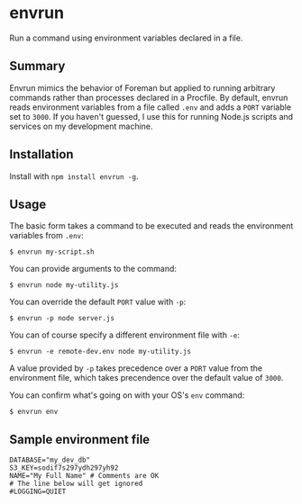 # envrun

Run a command using environment variables declared in a file.

## Summary

Envrun mimics the behavior of Foreman but applied to running arbitrary commands
rather than processes declared in a Procfile. By default, envrun reads
environment variables from a file called `.env` and adds a `PORT` variable set
to `3000`. If you haven't guessed, I use this for running Node.js scripts and
services on my development machine.

## Installation

Install with `npm install envrun -g`.

## Usage

The basic form takes a command to be executed and reads the environment variables from `.env`:

    $ envrun my-script.sh

You can provide arguments to the command:

    $ envrun node my-utility.js

You can override the default `PORT` value with `-p`:

    $ envrun -p node server.js

You can of course specify a different environment file with `-e`:

    $ envrun -e remote-dev.env node my-utility.js

A value provided by `-p` takes precedence over a `PORT` value from the
environment file, which takes precendence over the default value of `3000`.

You can confirm what's going on with your OS's `env` command:

    $ envrun env

## Sample environment file

```
DATABASE="my_dev_db"
S3_KEY=sodif7s297ydh297yh92
NAME="My Full Name" # Comments are OK
# The line below will get ignored
#LOGGING=QUIET
```

